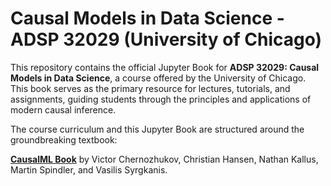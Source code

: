 # Causal Models in Data Science - ADSP 32029 (University of Chicago)

This repository contains the official Jupyter Book for **ADSP 32029: Causal Models in Data Science**, a course offered by the University of Chicago. This book serves as the primary resource for lectures, tutorials, and assignments, guiding students through the principles and applications of modern causal inference.

The course curriculum and this Jupyter Book are structured around the groundbreaking textbook:

**[CausalML Book](https://causalml-book.org/)** by Victor Chernozhukov, Christian Hansen, Nathan Kallus, Martin Spindler, and Vasilis Syrgkanis.
